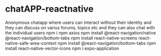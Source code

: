 # chatAPP-reactnative
Anonymous chatapp where users can interact without their identity and they can discuss on varius forums, topics etc and they can also chat with the individual users 
npm i 
npm axios
npm install @react-navigation/native @react-navigation/bottom-tabs
npm install react-native-screens react-native-safe-area-context
npm install @react-navigation/bottom-tabs
npm install react-native-vector-icons
npm i expo-application